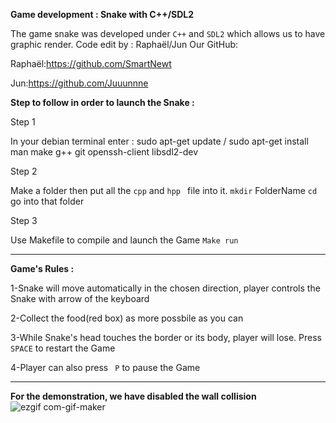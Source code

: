 **Game development : Snake with C++/SDL2**

The game snake was developed under ```C++``` and ```SDL2``` which allows us to have graphic render.
Code edit by : Raphaël/Jun
Our GitHub:

Raphaël:https://github.com/SmartNewt

Jun:https://github.com/Juuunnne

**Step to follow in order to launch the Snake :**

Step 1

In your debian terminal enter : sudo apt-get update / sudo apt-get install man make g++ git openssh-client libsdl2-dev

Step 2

Make a folder then put all the ```cpp``` and ```hpp ``` file into it.
```mkdir``` FolderName    ```cd``` go into that folder

Step 3

Use Makefile to compile and launch the Game
```Make run``` 



-----------------------------------------------------------------------------------------------------------------------------------------------------------------------------------

**Game's Rules :**

1-Snake will move automatically in the chosen direction, player controls the Snake with arrow of the keyboard

2-Collect the food(red box) as more possbile as you can 

3-While Snake's head touches the border or its body, player will lose. Press ``` SPACE```  to restart the Game

4-Player can also press ``` P```  to pause the Game 

-----------------------------------------------------------------------------------------------------------------------------------------------------------------------------------

**For the demonstration, we have disabled the wall collision**
![ezgif com-gif-maker](https://user-images.githubusercontent.com/92313152/153208241-aa427cad-f1c9-4538-b493-bf48ea8c0971.gif)


